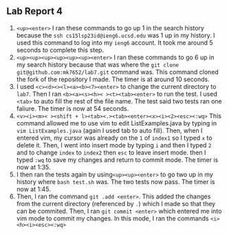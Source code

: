 ## Lab Report 4

1. `<up><enter>` I ran these commands to go up 1 in the search history because the `ssh cs15lsp23id@ieng6.ucsd.edu` was 1 up in my history. I used this command to log into my `ieng6` account. It took me around 5 seconds to complete this step.
2. `<up><up><up><up><up><up><enter>` I ran these commands to go 6 up in my search history because that was where the `git clone git@github.com:mk7652/lab7.git` command was. This command cloned the fork of the repository I made. The timer is at around 10 seconds. 
3. I used `<c><d><><l><a><b><7><enter>` to change the current directory to `lab7`. Then I ran `<b><a><s><h>< ><t><tab><enter>` to run the test. I used `<tab>` to auto fill the rest of the file name. The test said two tests ran one faliure. The timer is now at 54 seconds. 
4. `<v><i><m>< ><shift + l><tab><.><tab><enter><x><i><2><esc><:wq>` This command allowed me to use vim to edit ListExamples.java by typing in `vim ListExamples.java` (again I used tab to auto fill). Then, when I entered vim, my cursor was already on the `1` of `index1` so I typed `x` to delete it. Then, I went into insert mode by typing `i` and then I typed `2` and to change `index` to `index2` then `esc` to leave insert mode. then I typed `:wq` to save my changes and return to commit mode. The timer is now at 1:35.
5. I then ran the tests again by using`<up><up><enter>` to go two up in my history where `bash test.sh` was. The two tests now pass. The timer is now at 1:45. 
6. Then, I ran the command `git .add <enter>`. This added the changes from the current directory (referenced by `.`) which I made so that they can be commited. Then, I ran `git commit <enter>` which entered me into vim mode to commit my changes. In this mode, I ran the commands `<i><h><i><esc><:wq>` 
